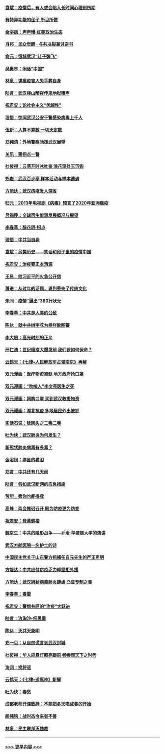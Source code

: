 #### [袁斌：疫情后，有人或会陷入长时间心理创伤期](../pages/nsc993/n11901514.md?t=02291302) 
#### [有特异功能的侄子 所见所做](../pages/nsc993/n11901154.md?t=02291302) 
#### [金浴凤：声声慢‧红朝政治生态](../pages/nsc993/n11899553.md?t=02291302) 
#### [肖邦：民众觉醒 · 与共决裂兼讨逆书](../pages/nsc993/n11898435.md?t=02291302) 
#### [俞元：饿城武汉“让子弹飞”](../pages/nsc993/n11898344.md?t=02291302) 
#### [吴惠林：闲话“中国”](../pages/nsc993/n11898182.md?t=02291302) 
#### [林泉：谋瘟疫害人失手葬自身](../pages/nsc993/n11897892.md?t=02291302) 
#### [陆言：武汉楼山暗夜传来地狱嚎声](../pages/nsc993/n11897033.md?t=02291302) 
#### [祝君安：论社会主义“优越性”](../pages/nsc993/n11897005.md?t=02291302) 
#### [理悟：惊闻武汉公安干警感染病毒上千人](../pages/nsc993/n11896947.md?t=02291302) 
#### [伍新：人算不算数 一切天定数](../pages/nsc993/n11893372.md?t=02291302) 
#### [郑纯清：外地警察驰援武汉展望](../pages/nsc993/n11893115.md?t=02291302) 
#### [关乐：猜拐点一瞥](../pages/nsc993/n11893020.md?t=02291302) 
#### [杜彼得：云落开时冰吐鉴 浪花深处玉沉钩](../pages/nsc993/n11892107.md?t=02291302) 
#### [郑岩：武汉百步亭 样本活动与样本遭遇](../pages/nsc993/n11892310.md?t=02291302) 
#### [方能达：武汉疠疫发人深省](../pages/nsc993/n11891376.md?t=02291302) 
#### [归元：2013年电视剧《病毒》预言了2020年亚洲瘟疫](../pages/nsc993/n11891126.md?t=02291302) 
#### [吕锡民：全球再生能源发展概况与展望](../pages/nsc993/n11890613.md?t=02291302) 
#### [李春草：醉花阴·拐点](../pages/nsc993/n11890567.md?t=02291302) 
#### [理悟：中共当自毙](../pages/nsc993/n11890559.md?t=02291302) 
#### [袁斌：另类历史——笑话和段子里的疫情中国](../pages/nsc993/n11889243.md?t=02291302) 
#### [祝君安：治疫要正本清源](../pages/nsc993/n11889085.md?t=02291302) 
#### [王易：给习近平的火急公开信](../pages/nsc993/n11888225.md?t=02291302) 
#### [萧进：从过年的话题，说到丢失了传统文化](../pages/nsc993/n11887732.md?t=02291302) 
#### [朱同：疫情“逼出”360行状元](../pages/nsc993/n11887678.md?t=02291302) 
#### [李春草：中共是人类的公敌](../pages/nsc993/n11887656.md?t=02291302) 
#### [陈达：就中共树李弦为榜样致网警](../pages/nsc993/n11887625.md?t=02291302) 
#### [李大眼：高光时刻的正义](../pages/nsc993/n11887585.md?t=02291302) 
#### [邢仁涛：世纪瘟疫大爆发前 我们该如何保命？](../pages/nsc993/n11887535.md?t=02291302) 
#### [云鹤天：《七律▪人民解放军占领南京》再解](../pages/nsc993/n11887524.md?t=02291302) 
#### [双元漫画：医疗物资紧缺 地方政府抢口罩](../pages/nsc993/n11884744.md?t=02291302) 
#### [双元漫画：“吹哨人”李文亮医生之死](../pages/nsc993/n11884705.md?t=02291302) 
#### [双元漫画：网购口罩 买到武汉救援物资](../pages/nsc993/n11884670.md?t=02291302) 
#### [双元漫画：湖北抗疫 多地居民外出被抓](../pages/nsc993/n11884643.md?t=02291302) 
#### [实话石说：猛回头之二零二零](../pages/nsc993/n11883968.md?t=02291302) 
#### [吐为快：武汉肺炎为何发生？](../pages/nsc993/n11882180.md?t=02291302) 
#### [新冠状肺炎病毒有多毒？](../pages/nsc993/n11881790.md?t=02291302) 
#### [金浴凤：绑匪的猫泪](../pages/nsc993/n11880664.md?t=02291302) 
#### [郑言：中共还有几天闹](../pages/nsc993/n11880645.md?t=02291302) 
#### [陆言：假如武汉断网的应急措施](../pages/nsc993/n11880619.md?t=02291302) 
#### [苦胆：愿你也能得救](../pages/nsc993/n11880601.md?t=02291302) 
#### [高峰：两会推迟召开  既为防疫更为防变](../pages/nsc993/n11879977.md?t=02291302) 
#### [祝君安：登黄鹤楼](../pages/nsc993/n11880583.md?t=02291302) 
#### [魏京生：中共的隐形战争——乔治‧华盛顿大学的演讲](../pages/nsc993/n11879765.md?t=02291302) 
#### [武汉方舱医院一名护士的诗](../pages/nsc993/n11878480.md?t=02291302) 
#### [中国民主党关于山东警方抓捕任自元先生的严正声明](../pages/nsc993/n11877506.md?t=02291302) 
#### [方能达：中共应付疠疫乏力却坚拒外援](../pages/nsc993/n11877497.md?t=02291302) 
#### [方能达：武汉冠状病毒肺炎肆虐 凸显专制之害](../pages/nsc993/n11877475.md?t=02291302) 
#### [李春草：春雷](../pages/nsc993/n11876287.md?t=02291302) 
#### [祝君安：警惕共匪的“治疫”大跃进](../pages/nsc993/n11876084.md?t=02291302) 
#### [陆言：浪淘沙•细思量](../pages/nsc993/n11876071.md?t=02291302) 
#### [陈达：灭共天象明](../pages/nsc993/n11876063.md?t=02291302) 
#### [郑一见：从自焚谎言到武汉封城](../pages/nsc993/n11875621.md?t=02291302) 
#### [杜彼得：华人应悬灯照亮跟前 卷幔观天下之时势](../pages/nsc993/n11874822.md?t=02291302) 
#### [海网：换将谣](../pages/nsc993/n11873712.md?t=02291302) 
#### [云鹤天：《七律▪送瘟神》新解](../pages/nsc993/n11873598.md?t=02291302) 
#### [吐为快：春愁](../pages/nsc993/n11872801.md?t=02291302) 
#### [成都老师开课致辞：不能把冬天唱成春的开始](../pages/nsc993/n11872653.md?t=02291302) 
#### [颜纯钩：战时态令来者不善](../pages/nsc993/n11872011.md?t=02291302) 
#### [林泉：民主联邦灭独裁](../pages/nsc993/n11870998.md?t=02291302) 

----
#### [ >>> 更早内容 <<< ](../indexes/nsc993-earlier.md)
